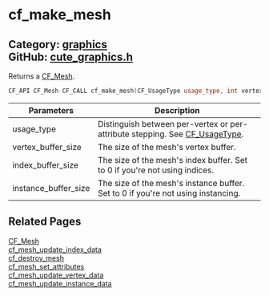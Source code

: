 [](../header.md ':include')

# cf_make_mesh

Category: [graphics](/api_reference?id=graphics)  
GitHub: [cute_graphics.h](https://github.com/RandyGaul/cute_framework/blob/master/include/cute_graphics.h)  
---

Returns a [CF_Mesh](/graphics/cf_mesh.md).

```cpp
CF_API CF_Mesh CF_CALL cf_make_mesh(CF_UsageType usage_type, int vertex_buffer_size, int index_buffer_size, int instance_buffer_size);
```

Parameters | Description
--- | ---
usage_type | Distinguish between per-vertex or per-attribute stepping. See [CF_UsageType](/graphics/cf_usagetype.md).
vertex_buffer_size | The size of the mesh's vertex buffer.
index_buffer_size | The size of the mesh's index buffer. Set to 0 if you're not using indices.
instance_buffer_size | The size of the mesh's instance buffer. Set to 0 if you're not using instancing.

## Related Pages

[CF_Mesh](/graphics/cf_mesh.md)  
[cf_mesh_update_index_data](/graphics/cf_mesh_update_index_data.md)  
[cf_destroy_mesh](/graphics/cf_destroy_mesh.md)  
[cf_mesh_set_attributes](/graphics/cf_mesh_set_attributes.md)  
[cf_mesh_update_vertex_data](/graphics/cf_mesh_update_vertex_data.md)  
[cf_mesh_update_instance_data](/graphics/cf_mesh_update_instance_data.md)  
